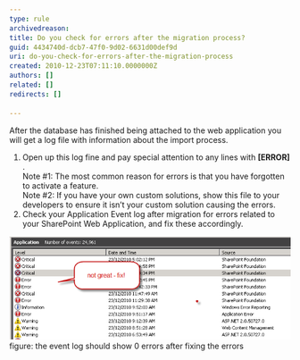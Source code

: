 ```yaml
---
type: rule
archivedreason: 
title: Do you check for errors after the migration process?
guid: 4434740d-dcb7-47f0-9d02-6631d00def9d
uri: do-you-check-for-errors-after-the-migration-process
created: 2010-12-23T07:11:10.0000000Z
authors: []
related: []
redirects: []

---
```


After the database has finished being attached to the web application you will get a log file with information about the import process.

1. Open up this log fine and pay special attention to any lines with  **[ERROR]** . 
<br>    Note #1: The most common reason for errors is that you have forgotten to activate a feature.
<br>    Note #2: If you have your own custom solutions, show this file to your developers to ensure it isn’t your custom solution causing the errors.
2. Check your Application Event log after migration for errors related to your SharePoint Web Application, and fix these accordingly.



![](FixEventLogs.png)
<font class="ms-rteCustom-FigureBad">figure: the event log should show 0 errors after fixing the errors</font>

<!--endintro-->
